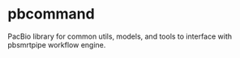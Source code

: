 pbcommand
=========

PacBio library for common utils, models, and tools to interface with pbsmrtpipe workflow engine.